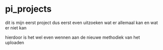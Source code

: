 # pi_projects
dit is mijn eerst project dus eerst even uitzoeken wat er allemaal kan en wat er niet kan

hierdoor is het wel even wennen aan de nieuwe methodiek van het uploaden
